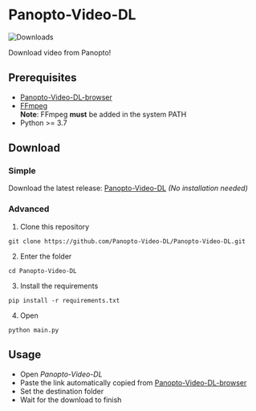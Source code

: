 # Panopto-Video-DL

![Downloads](https://img.shields.io/github/downloads/Panopto-Video-DL/Panopto-Video-DL/total?style=for-the-badge)  

Download video from Panopto!  

## Prerequisites

- [Panopto-Video-DL-browser](https://github.com/Panopto-Video-DL/Panopto-Video-DL-browser)
- [FFmpeg](https://ffmpeg.org/download.html)  
	**Note**: FFmpeg **must** be added in the system PATH
- Python >= 3.7

## Download

### Simple

Download the latest release: [Panopto-Video-DL](https://github.com/Panopto-Video-DL/Panopto-Video-DL/releases) _(No installation needed)_    

### Advanced

1. Clone this repository  
```shell
git clone https://github.com/Panopto-Video-DL/Panopto-Video-DL.git
```
2. Enter the folder  
```shell
cd Panopto-Video-DL
```
3. Install the requirements  
```shell
pip install -r requirements.txt
```
4. Open
```shell
python main.py
```

## Usage

- Open _Panopto-Video-DL_  
- Paste the link automatically copied from [Panopto-Video-DL-browser](https://github.com/Panopto-Video-DL/Panopto-Video-DL-browser)  
- Set the destination folder  
- Wait for the download to finish  
